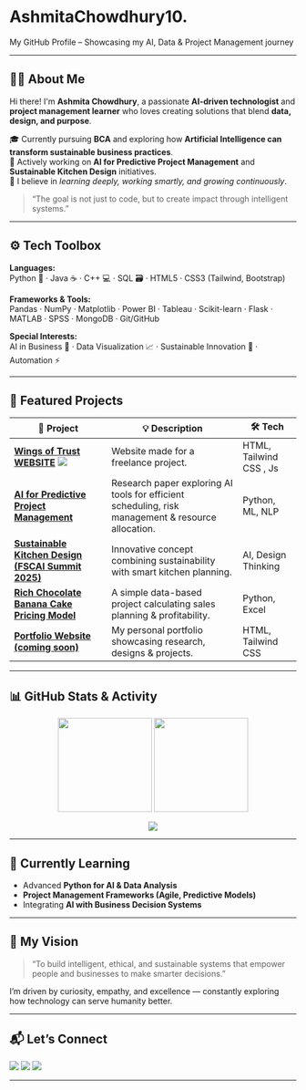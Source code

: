 # AshmitaChowdhury10.
 My GitHub Profile – Showcasing my AI, Data & Project Management journey
 <!-- Header -->
<p align="center">
 
</p>

---

## 👩‍💻 About Me

Hi there! I'm **Ashmita Chowdhury**, a passionate **AI-driven technologist** and **project management learner** who loves creating solutions that blend **data, design, and purpose**.  

🎓 Currently pursuing **BCA** and exploring how **Artificial Intelligence can transform sustainable business practices**.  
💼 Actively working on **AI for Predictive Project Management** and **Sustainable Kitchen Design** initiatives.  
🚀 I believe in *learning deeply, working smartly, and growing continuously*.  

> “The goal is not just to code, but to create impact through intelligent systems.”

---

## ⚙️ Tech Toolbox

**Languages:**  
Python 🐍 · Java ☕ · C++ 💻  · SQL 🗃 · HTML5 · CSS3 (Tailwind, Bootstrap)

**Frameworks & Tools:**  
Pandas · NumPy · Matplotlib · Power BI · Tableau · Scikit-learn · Flask · MATLAB · SPSS · MongoDB · Git/GitHub  

**Special Interests:**  
AI in Business 💼 · Data Visualization 📈 · Sustainable Innovation 🌱 · Automation ⚡

---

## 🌟 Featured Projects

| 🧩 Project | 💡 Description | 🛠️ Tech |
|-------------|----------------|---------|
| [**Wings of Trust WEBSITE**](#)  <a href="[mailto:chowdhuryashmita10@gmail.com](https://share.google/j4xIcv2noUep6lB2v)"><img src="[https://img.shields.io/badge/Gmail-D14836?logo=gmail&logoColor=white](https://www.wingsoftrust.co.in/logo1.png)"></a> | Website made for a freelance project. | HTML, Tailwind CSS , Js |
| [**AI for Predictive Project Management**](#) | Research paper exploring AI tools for efficient scheduling, risk management & resource allocation. | Python, ML, NLP |
| [**Sustainable Kitchen Design (FSCAI Summit 2025)**](#) | Innovative concept combining sustainability with smart kitchen planning. | AI, Design Thinking |
| [**Rich Chocolate Banana Cake Pricing Model**](#) | A simple data-based project calculating sales planning & profitability. | Python, Excel |
| [**Portfolio Website (coming soon)**](#) | My personal portfolio showcasing research, designs & projects. | HTML, Tailwind CSS |

---

## 📊 GitHub Stats & Activity

<p align="center">
  <img src="https://github-readme-stats.vercel.app/api?username=AshmitaChowdhury10&show_icons=true&theme=tokyonight&hide_border=true" height="165">
  <img src="https://github-readme-streak-stats.herokuapp.com/?user=AshmitaChowdhury10&theme=tokyonight&hide_border=true" height="165">
</p>

<p align="center">
  <img src="https://github-readme-stats.vercel.app/api/top-langs/?username=AshmitaChowdhury10&layout=compact&theme=tokyonight&hide_border=true" />
</p>

---

## 🧠 Currently Learning

- Advanced **Python for AI & Data Analysis**  
- **Project Management Frameworks (Agile, Predictive Models)**  
- Integrating **AI with Business Decision Systems**

---

## 🎯 My Vision

> “To build intelligent, ethical, and sustainable systems that empower people and businesses to make smarter decisions.”

I’m driven by curiosity, empathy, and excellence — constantly exploring how technology can serve humanity better.

---

## 📬 Let’s Connect

<p align="left">
  <a href="mailto:chowdhuryashmita10@gmail.com"><img src="https://img.shields.io/badge/Gmail-D14836?logo=gmail&logoColor=white"></a>
  <a href="https://www.linkedin.com/in/ashmita-chowdhury-a3b7a927a/"><img src="https://img.shields.io/badge/LinkedIn-0A66C2?logo=linkedin&logoColor=white"></a>
  <a href="https://github.com/AshmitaChowdhury10"><img src="https://img.shields.io/badge/GitHub-100000?logo=github&logoColor=white"></a>
</p>

---

<p align="center">
 
</p>


